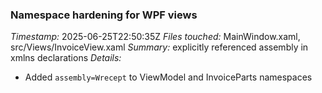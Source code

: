 ### Namespace hardening for WPF views
*Timestamp:* 2025-06-25T22:50:35Z
*Files touched:* MainWindow.xaml, src/Views/InvoiceView.xaml
*Summary:* explicitly referenced assembly in xmlns declarations
*Details:*
- Added `assembly=Wrecept` to ViewModel and InvoiceParts namespaces

